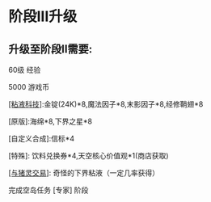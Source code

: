 # 阶段III升级

## 升级至阶段II需要:

60级 经验

5000 游戏币

[\[粘液科技\]](https://doc.skycraft.cn/plugins/slimefun):金锭\(24K\)\*8,魔法因子\*8,末影因子\*8,经修鞘翅\*8

\[原版\]:海绵\*8,下界之星\*8

\[自定义合成\]:信标\*4

\[特殊\]: 饮料兑换券\*4,天空核心价值观\*1(商店获取\)

[\[与猪灵交易\]](https://doc.skycraft.cn/plugins/): 奇怪的下界粘液（一定几率获得）

完成空岛任务 \[专家\] 阶段


